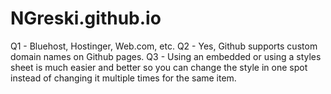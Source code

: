 # NGreski.github.io

Q1 - Bluehost, Hostinger, Web.com, etc.
Q2 - Yes, Github supports custom domain names on Github pages. 
Q3 - Using an embedded or using a styles sheet is much easier and better so you can change the style in one spot instead of changing it multiple times for the same item.
